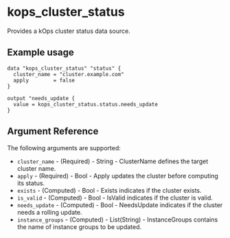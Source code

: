 # kops_cluster_status

Provides a kOps cluster status data source.

## Example usage

```hcl
data "kops_cluster_status" "status" {
  cluster_name = "cluster.example.com"
  apply        = false
}

output "needs_update {
  value = kops_cluster_status.status.needs_update
}
```

## Argument Reference

The following arguments are supported:
- `cluster_name` - (Required) - String - ClusterName defines the target cluster name.
- `apply` - (Required) - Bool - Apply updates the cluster before computing its status.
- `exists` - (Computed) - Bool - Exists indicates if the cluster exists.
- `is_valid` - (Computed) - Bool - IsValid indicates if the cluster is valid.
- `needs_update` - (Computed) - Bool - NeedsUpdate indicates if the cluster needs a rolling update.
- `instance_groups` - (Computed) - List(String) - InstanceGroups contains the name of instance groups to be updated.




